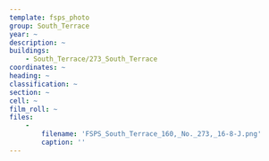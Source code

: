 ```yaml
---
template: fsps_photo
group: South_Terrace
year: ~
description: ~
buildings:
    - South_Terrace/273_South_Terrace
coordinates: ~
heading: ~
classification: ~
section: ~
cell: ~
film_roll: ~
files:
    -
        filename: 'FSPS_South_Terrace_160,_No._273,_16-8-J.png'
        caption: ''
---
```

